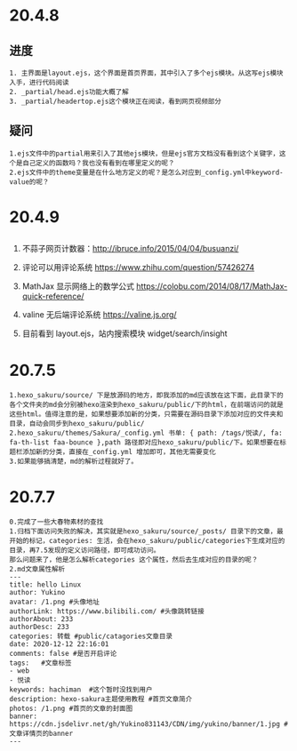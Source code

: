 # 20.4.8

## 进度

    1. 主界面是layout.ejs，这个界面是首页界面，其中引入了多个ejs模块。从这写ejs模块入手，进行代码阅读
    2. _partial/head.ejs功能大概了解
    3. _partial/headertop.ejs这个模块正在阅读，看到网页视频部分

## 疑问

    1.ejs文件中的partial用来引入了其他ejs模块，但是ejs官方文档没有看到这个关键字，这个是自己定义的函数吗？我也没有看到在哪里定义的呢？
    2.ejs文件中的theme变量是在什么地方定义的呢？是怎么对应到_config.yml中keyword-value的呢？

# 20.4.9

##

1. 不蒜子网页计数器：http://ibruce.info/2015/04/04/busuanzi/
2. 评论可以用评论系统 https://www.zhihu.com/question/57426274
3. MathJax 显示网络上的数学公式 https://colobu.com/2014/08/17/MathJax-quick-reference/
4. valine 无后端评论系统 https://valine.js.org/

5. 目前看到 layout.ejs，站内搜索模块 widget/search/insight

# 20.7.5

    1.hexo_sakuru/source/ 下是放源码的地方，即我添加的md应该放在这下面，此目录下的各个文件夹的md会分别被hexo渲染到hexo_sakuru/public/下的html，在前端访问的就是这些html。值得注意的是，如果想要添加新的分类，只需要在源码目录下添加对应的文件夹和目录，自动会同步到hexo_sakuru/public/
    2.hexo_sakuru/themes/Sakura/_config.yml 书单: { path: /tags/悦读/, fa: fa-th-list faa-bounce },path 路径即对应hexo_sakuru/public/下。如果想要在标题栏添加新的分类，直接在_config.yml 增加即可，其他无需要变化
    3.如果能够搞清楚，md的解析过程就好了。

# 20.7.7

    0.完成了一些大春物素材的查找
    1.归档下面访问失败的解决，其实就是hexo_sakuru/source/_posts/ 目录下的文章，最开始的标记，categories: 生活，会在hexo_sakuru/public/categories下生成对应的目录，再7.5发现的定义访问路径，即可成功访问。
    那么问题来了，他是怎么解析categories 这个属性，然后去生成对应的目录的呢？
    2.md文章属性解析
    ---
    title: hello Linux
    author: Yukino
    avatar: /1.png #头像地址
    authorLink: https://www.bilibili.com/ #头像跳转链接
    authorAbout: 233
    authorDesc: 233
    categories: 转载 #public/catagories文章目录
    date: 2020-12-12 22:16:01
    comments: false #是否开启评论
    tags:	#文章标签
    - web
    - 悦读
    keywords: hachiman  #这个暂时没找到用户
    description: hexo-sakura主题使用教程 #首页文章简介
    photos: /1.png #首页的文章的封面图
    banner: https://cdn.jsdelivr.net/gh/Yukino831143/CDN/img/yukino/banner/1.jpg #文章详情页的banner
    ---
